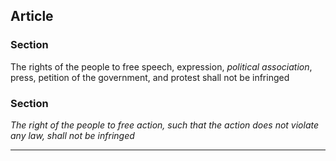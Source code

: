 ## Article 
<!--- Speech -->


### Section

The rights of the people to free speech, expression, *political association*, press, petition of the government, and protest shall not be infringed

### Section

*The right of the people to free action, such that the action does not violate any law, shall not be infringed*

---